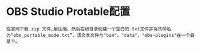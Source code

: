 # OBS Studio Protable配置
```
在官网下载.zip 文件,解压缩。然后在根目录创建一个空白的.txt文件并将其命名为“obs_portable_mode.txt”，该文本文件与"bin"、"data"、"obs-plugins"在一个目录下。
```